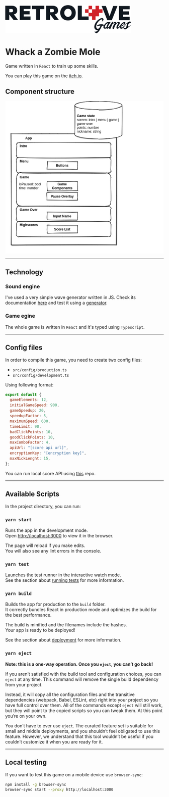 
<img src="logo-retrolove-black.svg" width="400">

# Whack a Zombie Mole

Game written in `React` to train up some skills.

You can play this game on the [itch.io](https://retrolove.itch.io/whack-a-zombie-mole).

## Component structure

![Component structure](draw-a-zombie-mole.png)

---

## Technology

### Sound engine

I've used a very simple wave generator written in JS. Check its documentation [here](https://github.com/grumdrig/jsfxr) and test it using a [generator](https://sfxr.me/).

### Game egine

The whole game is written in `React` and it's typed using `Typescript`.

---
## Config files

In order to compile this game, you need to create two config files:

* `src/config/production.ts`
* `src/config/development.ts`

Using following format: 

```js
export default {
  gameElements: 12,
  initialGameSpeed: 900,
  gameSpeedup: 20,
  speedupFactor: 5,
  maximumSpeed: 600,
  timeLimit: 90,
  badClickPoints: 10,
  goodClickPoints: 10,
  maxComboFactor: 4,
  apiUrl: "[score api url]",
  encryptionKey: "[encryption key]",
  maxNickLenght: 15,
};
```

You can run local score API using [this](https://github.com/Retrolove-Games/node-score-api) repo.

---

## Available Scripts

In the project directory, you can run:

### `yarn start`

Runs the app in the development mode.\
Open [http://localhost:3000](http://localhost:3000) to view it in the browser.

The page will reload if you make edits.\
You will also see any lint errors in the console.

### `yarn test`

Launches the test runner in the interactive watch mode.\
See the section about [running tests](https://facebook.github.io/create-react-app/docs/running-tests) for more information.

### `yarn build`

Builds the app for production to the `build` folder.\
It correctly bundles React in production mode and optimizes the build for the best performance.

The build is minified and the filenames include the hashes.\
Your app is ready to be deployed!

See the section about [deployment](https://facebook.github.io/create-react-app/docs/deployment) for more information.

### `yarn eject`

**Note: this is a one-way operation. Once you `eject`, you can’t go back!**

If you aren’t satisfied with the build tool and configuration choices, you can `eject` at any time. This command will remove the single build dependency from your project.

Instead, it will copy all the configuration files and the transitive dependencies (webpack, Babel, ESLint, etc) right into your project so you have full control over them. All of the commands except `eject` will still work, but they will point to the copied scripts so you can tweak them. At this point you’re on your own.

You don’t have to ever use `eject`. The curated feature set is suitable for small and middle deployments, and you shouldn’t feel obligated to use this feature. However, we understand that this tool wouldn’t be useful if you couldn’t customize it when you are ready for it.

---

## Local testing

If you want to test this game on a mobile device use `browser-sync`:

```bash
npm install -g browser-sync
browser-sync start --proxy http://localhost:3000
```

